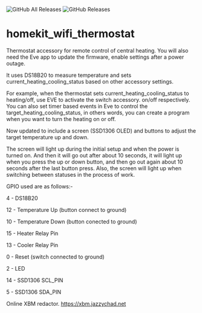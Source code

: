 ![GitHub All Releases](https://img.shields.io/github/downloads/xrust83/homekit_wifi_thermostat/total)
![GitHub Releases](https://img.shields.io/github/downloads/xrust83/homekit_wifi_thermostat/latest/total)

# homekit_wifi_thermostat

Thermostat accessory for remote control of central heating.
You will also need the Eve app to update the firmware, enable settings after a power outage.

It uses DS18B20 to measure temperature and sets current_heating_cooling_status based on other accessory settings.

For example, when the thermostat sets current_heating_cooling_status to heating/off, use EVE to activate the switch accessory.
on/off respectively. You can also set timer based events in Eve to control the target_heating_cooling_status, in others
words, you can create a program when you want to turn the heating on or off.

Now updated to include a screen (SSD1306 OLED) and buttons to adjust the target temperature up and down.

The screen will light up during the initial setup and when the power is turned on. And then it will go out after about 10 seconds, it will light up when you press the up or down button, and then go out again about 10 seconds after the last button press. Also, the screen will light up when switching between statuses in the process of work.

GPIO used are as follows:- 

  4 - DS18B20

  12 - Temperature Up (button connect to ground)

  10 - Temperature Down (button conected to ground) 
  
  15 - Heater Relay Pin
  
  13 - Cooler Relay Pin
  
  0 - Reset (switch connected to ground) 
  
  2 - LED 
  
  14 - SSD1306 SCL_PIN
  
  5 - SSD1306 SDA_PIN
  
  
  Online XBM redactor. https://xbm.jazzychad.net
